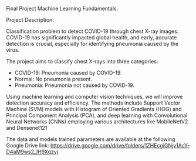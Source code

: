 Final Project Machine Learning Fundamentals.

Project Description:

Classification problem to detect COVID-19 through chest X-ray images. COVID-19 has significantly impacted global health, and early, accurate detection is crucial, especially for identifying pneumonia caused by the virus.

The project aims to classify chest X-rays into three categories:

- COVID-19: Pneumonia caused by COVID-19.
- Normal: No pneumonia present.
- Pneumonia: Pneumonia not caused by COVID-19.


Using machine learning and computer vision techniques, we will improve detection accuracy and efficiency. The methods include Support Vector Machine (SVM) models with Histogram of Oriented Gradients (HOG) and Principal Component Analysis (PCA), and deep learning with Convolutional Neural Networks (CNNs) employing various architectures like MobileNetV2 and Densenet121

The data and models trained parameters are available at the following Google Drive link:  https://drive.google.com/drive/folders/1ZHEcgiGNjv1AcY-D4aM9ws2_lH9Xqzyj